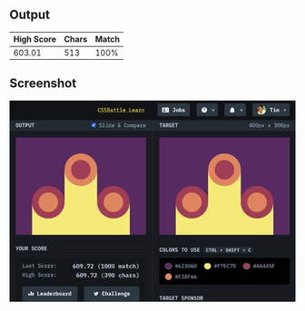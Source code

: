 ## Output

| High Score | Chars | Match |
| ---------- | ----- | ----- |
| 603.01     | 513   | 100%  |

## Screenshot

![screenshot](screenshot.png)

